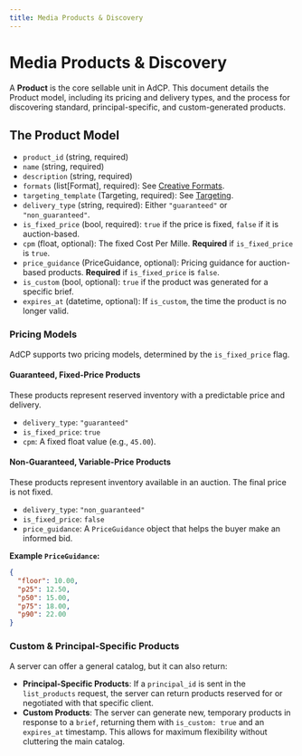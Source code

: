 ```yaml
---
title: Media Products & Discovery
---
```


# Media Products & Discovery

A **Product** is the core sellable unit in AdCP. This document details the Product model, including its pricing and delivery types, and the process for discovering standard, principal-specific, and custom-generated products.

## The Product Model

- `product_id` (string, required)
- `name` (string, required)
- `description` (string, required)
- `formats` (list[Format], required): See [Creative Formats](creative-formats.md).
- `targeting_template` (Targeting, required): See [Targeting](04-targeting.md).
- `delivery_type` (string, required): Either `"guaranteed"` or `"non_guaranteed"`.
- `is_fixed_price` (bool, required): `true` if the price is fixed, `false` if it is auction-based.
- `cpm` (float, optional): The fixed Cost Per Mille. **Required** if `is_fixed_price` is `true`.
- `price_guidance` (PriceGuidance, optional): Pricing guidance for auction-based products. **Required** if `is_fixed_price` is `false`.
- `is_custom` (bool, optional): `true` if the product was generated for a specific brief.
- `expires_at` (datetime, optional): If `is_custom`, the time the product is no longer valid.

### Pricing Models

AdCP supports two pricing models, determined by the `is_fixed_price` flag.

#### Guaranteed, Fixed-Price Products
These products represent reserved inventory with a predictable price and delivery.
- `delivery_type`: `"guaranteed"`
- `is_fixed_price`: `true`
- `cpm`: A fixed float value (e.g., `45.00`).

#### Non-Guaranteed, Variable-Price Products
These products represent inventory available in an auction. The final price is not fixed.
- `delivery_type`: `"non_guaranteed"`
- `is_fixed_price`: `false`
- `price_guidance`: A `PriceGuidance` object that helps the buyer make an informed bid.

**Example `PriceGuidance`:**
```json
{
  "floor": 10.00,
  "p25": 12.50,
  "p50": 15.00,
  "p75": 18.00,
  "p90": 22.00
}
```

### Custom & Principal-Specific Products

A server can offer a general catalog, but it can also return:
- **Principal-Specific Products**: If a `principal_id` is sent in the `list_products` request, the server can return products reserved for or negotiated with that specific client.
- **Custom Products**: The server can generate new, temporary products in response to a `brief`, returning them with `is_custom: true` and an `expires_at` timestamp. This allows for maximum flexibility without cluttering the main catalog.
